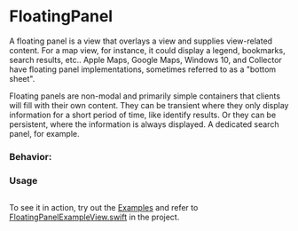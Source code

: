 # FloatingPanel

A floating panel is a view that overlays a view and supplies view-related content. For a map view, for instance, it could display a legend, bookmarks, search results, etc.. Apple Maps, Google Maps, Windows 10, and Collector have floating panel implementations, sometimes referred to as a "bottom sheet".

Floating panels are non-modal and primarily simple containers that clients will fill with their own content. They can be transient where they only display information for a short period of time, like identify results. Or they can be persistent, where the information is always displayed. A dedicated search panel, for example.

### Behavior:


### Usage

```swift
```

To see it in action, try out the [Examples](../../Examples) and refer to [FloatingPanelExampleView.swift](../../Examples/Examples/FloatingPanelExampleView.swift) in the project.
